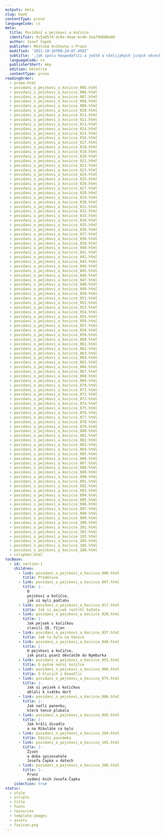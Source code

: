 ```yaml
---
outputs: meta
slug: book
contentType: prose
languageCode: cs
meta:
  title: Povídání o pejskovi a kočičce
  identifier: 0c5a8574-dc6e-4eae-bc4b-2ea79d680e80
  author: Josef Čapek
  publisher: Městská knihovna v Praze
  modified: '2021-10-26T08:24:07.450Z'
  subtitle: ',jak spolu hospodařili a ještě o všelijakých jiných věcech'
  languageCode: cs
  publisherShort: mkp
  edition: beletrie
  contentType: prose
readingOrder:
  - promo.html
  - povidani_o_pejskovi_a_kocicce_005.html
  - povidani_o_pejskovi_a_kocicce_006.html
  - povidani_o_pejskovi_a_kocicce_007.html
  - povidani_o_pejskovi_a_kocicce_008.html
  - povidani_o_pejskovi_a_kocicce_009.html
  - povidani_o_pejskovi_a_kocicce_010.html
  - povidani_o_pejskovi_a_kocicce_011.html
  - povidani_o_pejskovi_a_kocicce_012.html
  - povidani_o_pejskovi_a_kocicce_013.html
  - povidani_o_pejskovi_a_kocicce_014.html
  - povidani_o_pejskovi_a_kocicce_015.html
  - povidani_o_pejskovi_a_kocicce_016.html
  - povidani_o_pejskovi_a_kocicce_017.html
  - povidani_o_pejskovi_a_kocicce_018.html
  - povidani_o_pejskovi_a_kocicce_019.html
  - povidani_o_pejskovi_a_kocicce_020.html
  - povidani_o_pejskovi_a_kocicce_021.html
  - povidani_o_pejskovi_a_kocicce_022.html
  - povidani_o_pejskovi_a_kocicce_023.html
  - povidani_o_pejskovi_a_kocicce_024.html
  - povidani_o_pejskovi_a_kocicce_025.html
  - povidani_o_pejskovi_a_kocicce_026.html
  - povidani_o_pejskovi_a_kocicce_027.html
  - povidani_o_pejskovi_a_kocicce_028.html
  - povidani_o_pejskovi_a_kocicce_029.html
  - povidani_o_pejskovi_a_kocicce_030.html
  - povidani_o_pejskovi_a_kocicce_031.html
  - povidani_o_pejskovi_a_kocicce_032.html
  - povidani_o_pejskovi_a_kocicce_033.html
  - povidani_o_pejskovi_a_kocicce_034.html
  - povidani_o_pejskovi_a_kocicce_035.html
  - povidani_o_pejskovi_a_kocicce_036.html
  - povidani_o_pejskovi_a_kocicce_037.html
  - povidani_o_pejskovi_a_kocicce_038.html
  - povidani_o_pejskovi_a_kocicce_039.html
  - povidani_o_pejskovi_a_kocicce_040.html
  - povidani_o_pejskovi_a_kocicce_041.html
  - povidani_o_pejskovi_a_kocicce_042.html
  - povidani_o_pejskovi_a_kocicce_043.html
  - povidani_o_pejskovi_a_kocicce_044.html
  - povidani_o_pejskovi_a_kocicce_045.html
  - povidani_o_pejskovi_a_kocicce_046.html
  - povidani_o_pejskovi_a_kocicce_047.html
  - povidani_o_pejskovi_a_kocicce_048.html
  - povidani_o_pejskovi_a_kocicce_049.html
  - povidani_o_pejskovi_a_kocicce_050.html
  - povidani_o_pejskovi_a_kocicce_051.html
  - povidani_o_pejskovi_a_kocicce_052.html
  - povidani_o_pejskovi_a_kocicce_053.html
  - povidani_o_pejskovi_a_kocicce_054.html
  - povidani_o_pejskovi_a_kocicce_055.html
  - povidani_o_pejskovi_a_kocicce_056.html
  - povidani_o_pejskovi_a_kocicce_057.html
  - povidani_o_pejskovi_a_kocicce_058.html
  - povidani_o_pejskovi_a_kocicce_059.html
  - povidani_o_pejskovi_a_kocicce_060.html
  - povidani_o_pejskovi_a_kocicce_061.html
  - povidani_o_pejskovi_a_kocicce_062.html
  - povidani_o_pejskovi_a_kocicce_063.html
  - povidani_o_pejskovi_a_kocicce_064.html
  - povidani_o_pejskovi_a_kocicce_065.html
  - povidani_o_pejskovi_a_kocicce_066.html
  - povidani_o_pejskovi_a_kocicce_067.html
  - povidani_o_pejskovi_a_kocicce_068.html
  - povidani_o_pejskovi_a_kocicce_069.html
  - povidani_o_pejskovi_a_kocicce_070.html
  - povidani_o_pejskovi_a_kocicce_071.html
  - povidani_o_pejskovi_a_kocicce_072.html
  - povidani_o_pejskovi_a_kocicce_073.html
  - povidani_o_pejskovi_a_kocicce_074.html
  - povidani_o_pejskovi_a_kocicce_075.html
  - povidani_o_pejskovi_a_kocicce_076.html
  - povidani_o_pejskovi_a_kocicce_077.html
  - povidani_o_pejskovi_a_kocicce_078.html
  - povidani_o_pejskovi_a_kocicce_079.html
  - povidani_o_pejskovi_a_kocicce_080.html
  - povidani_o_pejskovi_a_kocicce_081.html
  - povidani_o_pejskovi_a_kocicce_082.html
  - povidani_o_pejskovi_a_kocicce_083.html
  - povidani_o_pejskovi_a_kocicce_084.html
  - povidani_o_pejskovi_a_kocicce_085.html
  - povidani_o_pejskovi_a_kocicce_086.html
  - povidani_o_pejskovi_a_kocicce_087.html
  - povidani_o_pejskovi_a_kocicce_088.html
  - povidani_o_pejskovi_a_kocicce_089.html
  - povidani_o_pejskovi_a_kocicce_090.html
  - povidani_o_pejskovi_a_kocicce_091.html
  - povidani_o_pejskovi_a_kocicce_092.html
  - povidani_o_pejskovi_a_kocicce_093.html
  - povidani_o_pejskovi_a_kocicce_094.html
  - povidani_o_pejskovi_a_kocicce_095.html
  - povidani_o_pejskovi_a_kocicce_096.html
  - povidani_o_pejskovi_a_kocicce_097.html
  - povidani_o_pejskovi_a_kocicce_098.html
  - povidani_o_pejskovi_a_kocicce_099.html
  - povidani_o_pejskovi_a_kocicce_100.html
  - povidani_o_pejskovi_a_kocicce_101.html
  - povidani_o_pejskovi_a_kocicce_102.html
  - povidani_o_pejskovi_a_kocicce_103.html
  - povidani_o_pejskovi_a_kocicce_104.html
  - povidani_o_pejskovi_a_kocicce_105.html
  - povidani_o_pejskovi_a_kocicce_106.html
  - colophon.html
tocBase:
  - id: section-1
    children:
      - link: povidani_o_pejskovi_a_kocicce_006.html
        title: Předmluva
      - link: povidani_o_pejskovi_a_kocicce_007.html
        title: |-
          O
          pejskovi a kočičce,
          jak si myli podlahu
      - link: povidani_o_pejskovi_a_kocicce_017.html
        title: Jak si pejsek roztrhl kaťata
      - link: povidani_o_pejskovi_a_kocicce_028.html
        title: |-
          Jak pejsek s kočičkou
          slavili 28. říjen
      - link: povidani_o_pejskovi_a_kocicce_037.html
        title: Jak to bylo na Vánoce
      - link: povidani_o_pejskovi_a_kocicce_046.html
        title: |-
          O pejskovi a kočičce,
          jak psali psaní děvčatům do Nymburka
      - link: povidani_o_pejskovi_a_kocicce_055.html
        title: O pyšné noční košilce
      - link: povidani_o_pejskovi_a_kocicce_066.html
        title: O klucích z Domažlic
      - link: povidani_o_pejskovi_a_kocicce_075.html
        title: |-
          Jak si pejsek s kočičkou
          dělali k svátku dort
      - link: povidani_o_pejskovi_a_kocicce_086.html
        title: |-
          Jak našli panenku,
          která tence plakala
      - link: povidani_o_pejskovi_a_kocicce_095.html
        title: |-
          Jak hráli divadlo
          a na Mikuláše co bylo
      - link: povidani_o_pejskovi_a_kocicce_104.html
        title: Ediční poznámka
      - link: povidani_o_pejskovi_a_kocicce_105.html
        title: |-
          Život
          a doba spisovatele
          Josefa Čapka v datech
      - link: povidani_o_pejskovi_a_kocicce_106.html
        title: |-
          První
          vydání knih Josefa Čapka
    isSection: true
static:
  - style
  - scripts
  - title
  - fonts
  - resources
  - template-images
  - assets
  - favicon.png
---
```

